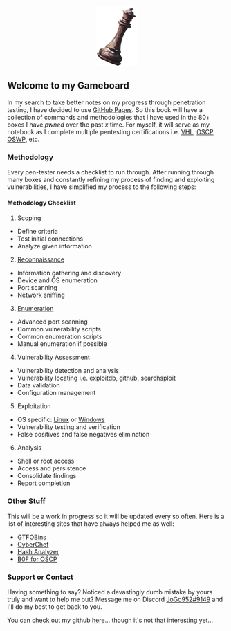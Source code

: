 <p align="center">
  <img src="images/queen-small.png"> 
</p>

## Welcome to my Gameboard

In my search to take better notes on my progress through penetration testing, I have decided to use [GitHub Pages](https://pages.github.com/). So this book will have a collection of commands and methodologies that I have used in the 80+ boxes I have _pwned_ over the past _x_ time. For myself, it will serve as my notebook as I complete multiple pentesting certifications i.e. [VHL](https://www.virtualhackinglabs.com/), [OSCP](https://www.offensive-security.com/pwk-oscp/), [OSWP](https://www.offensive-security.com/wifu-oswp/), etc.

### Methodology

Every pen-tester needs a checklist to run through. After running through many boxes and constantly refining my process of finding and exploiting vulnerabilities, I have simplified my process to the following steps:

#### Methodology Checklist

1. Scoping
  - Define criteria
  - Test initial connections
  - Analyze given information
2. [Reconnaissance](recon/alpha.md)
  - Information gathering and discovery
  - Device and OS enumeration
  - Port scanning
  - Network sniffing
3. [Enumeration](enumeration/bravo.md)
  - Advanced port scanning
  - Common vulnerability scripts
  - Common enumeration scripts
  - Manual enumeration if possible
4. Vulnerability Assessment
  - Vulnerability detection and analysis
  - Vulnerability locating i.e. exploitdb, github, searchsploit
  - Data validation
  - Configuration management
5. Exploitation
  - OS specific: [Linux](linux/charlie.md) or [Windows](windows/delta.md)
  - Vulnerability testing and verification
  - False positives and false negatives elimination
6. Analysis
  - Shell or root access
  - Access and persistence
  - Consolidate findings
  - [Report](writeups/echo.md) completion

### Other Stuff

This will be a work in progress so it will be updated every so often. Here is a list of interesting sites that have always helped me as well:
- [GTFOBins](https://gtfobins.github.io/)
- [CyberChef](https://gchq.github.io/CyberChef/)
- [Hash Analyzer](https://www.tunnelsup.com/hash-analyzer/)
- [B0F for OSCP](http://strongcourage.github.io/2020/04/19/bof.html)

### Support or Contact

Having something to say? Noticed a devastingly dumb mistake by yours truly and want to help me out? Message me on Discord [JoGo952#9149](https://discord.com/) and I'll do my best to get back to you.

You can check out my github [here](https://github.com/tjf952)... though it's not that interesting yet...
